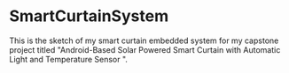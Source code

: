 # SmartCurtainSystem
This is the sketch of my smart curtain embedded system for my capstone project titled "Android-Based Solar Powered Smart Curtain with Automatic Light and Temperature Sensor ".
